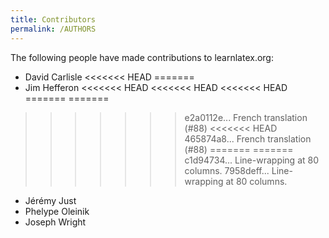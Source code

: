```yaml
---
title: Contributors
permalink: /AUTHORS
---
```


The following people have made contributions to learnlatex.org:


- David Carlisle
<<<<<<< HEAD
=======
- Jim Hefferon
<<<<<<< HEAD
<<<<<<< HEAD
<<<<<<< HEAD
=======
=======
>>>>>>> e2a0112e... French translation (#88)
<<<<<<< HEAD
>>>>>>> 465874a8... French translation (#88)
=======
=======
>>>>>>> c1d94734... Line-wrapping at 80 columns.
>>>>>>> 7958deff... Line-wrapping at 80 columns.
- Jérémy Just
- Phelype Oleinik
- Joseph Wright

